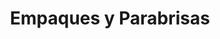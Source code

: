 ---
title: "Empaques y Parabrisas"
url: /zapote/empaques-y-parabrisas/
shop: reparación de automóviles
---